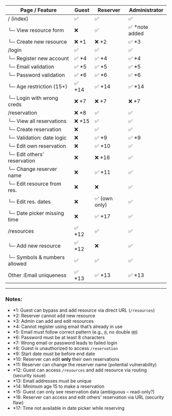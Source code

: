 Page / Feature                | Guest        | Reserver         | Administrator
-----------------------------|--------------|------------------|---------------------
/ (index)                    | ✅           | ✅               | ✅
└─ View resource form        | ❌           | ✅               | ✅ *note added
└─ Create new resource       | ❌ *1        | ❌ *2            | ✅ *3
/login                       | ✅           | ✅               | ✅
└─ Register new account      | ✅ *4        | ✅ *4            | ✅ *4
└─ Email validation          | ✅ *5        | ✅ *5            | ✅ *5
└─ Password validation       | ✅ *6        | ✅ *6            | ✅ *6
└─ Age restriction (15+)     | ✅ *14       | ✅ *14           | ✅ *14
└─ Login with wrong creds    | ❌ *7        | ❌ *7            | ❌ *7
/reservation                 | ❌ *8        | ✅               | ✅
└─ View all reservations     | ❌ *15       | ✅               | ✅
└─ Create reservation        | ❌           | ✅               | ✅
└─ Validation: date logic    | ❌           | ✅ *9            | ✅ *9
└─ Edit own reservation      | ❌           | ✅ *10           | ✅
└─ Edit others' reservation  | ❌           | ❌ *16           | ✅
└─ Change reserver name      | ❌           | ✅ *11           | ✅
└─ Edit resource from res.   | ❌           | ❌               | ✅
└─ Edit res. dates           | ❌           | ✅ (own only)    | ✅
└─ Date picker missing time  | ❌           | ✅ *17           | ✅
/resources                   | ✅ *12       | ✅               | ✅
└─ Add new resource          | ✅ *12       | ❌               | ✅
└─ Symbols & numbers allowed | ✅           | ✅               | ✅
Other :Email uniqueness      | ✅ *13       | ✅ *13           | ✅ *13

---

### Notes:
- *1: Guest can bypass and add resource via direct URL (`/resources`)
- *2: Reserver cannot add new resource
- *3: Admin can add and edit resources
- *4: Cannot register using email that’s already in use
- *5: Email must follow correct pattern (e.g., `@`, no double `@@`)
- *6: Password must be at least 8 characters
- *7: Wrong email or password leads to failed login
- *8: Guest is unauthorized to access `/reservation`
- *9: Start date must be before end date
- *10: Reserver can edit **only** their own reservations
- *11: Reserver can change the reserver name (potential vulnerability)
- *12: Guest can access `/resources` and add resource via routing (security issue)
- *13: Email addresses must be unique
- *14: Minimum age 15 to make a reservation
- *15: Guest can only see reservation data (ambiguous – read-only?)
- *16: Reserver can access and edit others’ reservation via URL (security flaw)
- *17: Time not available in date picker while reserving
